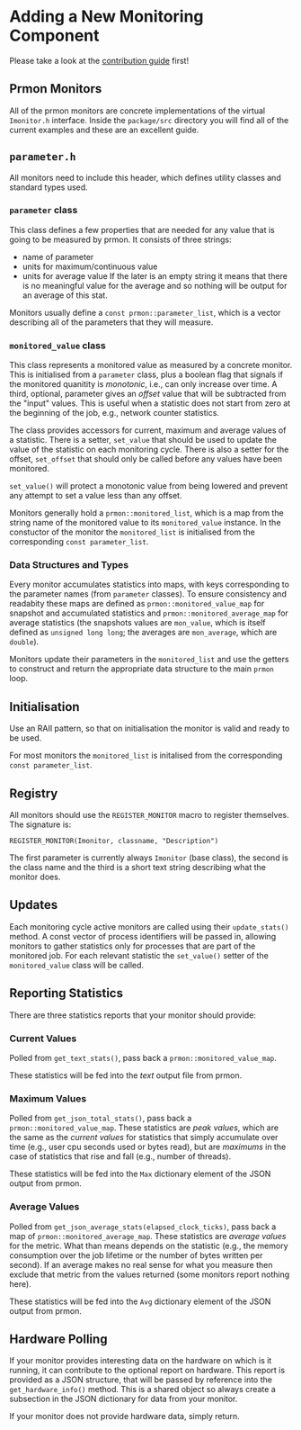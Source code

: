 # Adding a New Monitoring Component

Please take a look at the [contribution guide](CONTRIBUTING.md) first!

## Prmon Monitors

All of the prmon monitors are concrete implementations of the virtual
`Imonitor.h` interface. Inside the `package/src` directory you will find all of
the current examples and these are an excellent guide.

## `parameter.h`

All monitors need to include this header, which defines utility classes and
standard types used.

### `parameter` class

This class defines a few properties that are needed for any value that is going
to be measured by prmon. It consists of three strings:
- name of parameter
- units for maximum/continuous value
- units for average value
If the later is an empty string it means that there is no meaningful value
for the average and so nothing will be output for an average of this stat.

Monitors usually define a `const prmon::parameter_list`, which is a vector
describing all of the parameters that they will measure.

### `monitored_value` class

This class represents a monitored value as measured by a concrete monitor. This
is initialised from a `parameter` class, plus a boolean flag that signals if the
monitored quanitity is *monotonic*, i.e., can only increase over time. A third,
optional, parameter gives an *offset* value that will be subtracted from the
"input" values. This is useful when a statistic does not start from zero at the
beginning of the job, e.g., network counter statistics.

The class provides accessors for current, maximum and average values of a
statistic. There is a setter, `set_value` that should be used to update the
value of the statistic on each monitoring cycle. There is also a setter for the
offset, `set_offset` that should only be called before any values have been
monitored.

`set_value()` will protect a monotonic value from being lowered and prevent any
attempt to set a value less than any offset.

Monitors generally hold a `prmon::monitored_list`, which is a map from the
string name of the monitored value to its `monitored_value` instance. In the
constuctor of the monitor the `monitored_list` is initialised from the
corresponding `const parameter_list`.

### Data Structures and Types

Every monitor accumulates statistics into maps, with keys corresponding to the
parameter names (from `parameter` classes). To ensure consistency and readabity
these maps are defined as `prmon::monitored_value_map` for snapshot and
accumulated statistics and `prmon::monitored_average_map` for average statistics
(the snapshots values are `mon_value`, which is itself defined as
`unsigned long long`; the averages are `mon_average`, which are `double`).

Monitors update their parameters in the `monitored_list` and use the getters to
construct and return the appropriate data structure to the main `prmon` loop.

## Initialisation

Use an RAII pattern, so that on initialisation the monitor is valid and ready
to be used.

For most monitors the `monitored_list` is initalised from the corresponding
`const parameter_list`.

## Registry

All monitors should use the `REGISTER_MONITOR` macro to register themselves. The
signature is:

```
REGISTER_MONITOR(Imonitor, classname, "Description")
```

The first parameter is currently always `Imonitor` (base class), the second is
the class name and the third is a short text string describing what the monitor
does.

## Updates

Each monitoring cycle active monitors are called using their `update_stats()`
method. A const vector of process identifiers will be passed in, allowing
monitors to gather statistics only for processes that are part of the monitored
job. For each relevant statistic the `set_value()` setter of the
`monitored_value` class will be called.

## Reporting Statistics

There are three statistics reports that your monitor should provide:

### Current Values

Polled from `get_text_stats()`, pass back a `prmon::monitored_value_map`.

These statistics will be fed into the *text* output file from prmon.

### Maximum Values

Polled from `get_json_total_stats()`, pass back a `prmon::monitored_value_map`.
These statistics are *peak values*, which are the same as the *current values*
for statistics that simply accumulate over time (e.g., user cpu seconds used or
bytes read), but are *maximums* in the case of statistics that rise and fall
(e.g., number of threads).

These statistics will be fed into the `Max` dictionary element of the JSON
output from prmon.

### Average Values

Polled from `get_json_average_stats(elapsed_clock_ticks)`, pass back a map of
`prmon::monitored_average_map`. These statistics are *average values* for the
metric. What than means depends on the statistic (e.g., the memory consumption
over the job lifetime or the number of bytes written per second). If an average
makes no real sense for what you measure then exclude that metric from the
values returned (some monitors report nothing here).

These statistics will be fed into the `Avg` dictionary element of the JSON
output from prmon.

## Hardware Polling

If your monitor provides interesting data on the hardware on which is it
running, it can contribute to the optional report on hardware. This report is
provided as a JSON structure, that will be passed by reference into the
`get_hardware_info()` method. This is a shared object so always create a
subsection in the JSON dictionary for data from your monitor.

If your monitor does not provide hardware data, simply return.
